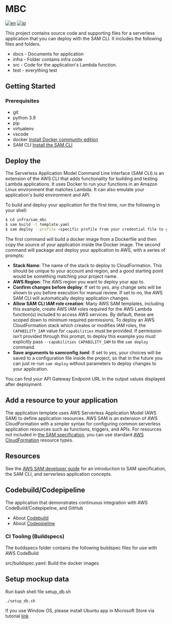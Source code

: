 # MBC

[![en](https://img.shields.io/badge/lang-en-red.svg)](README.md)
[![jp](https://img.shields.io/badge/lang-jp-yellow.svg)](README_ja.md)

This project contains source code and supporting files for a serverless application that you can deploy with the SAM CLI. It includes the following files and folders.

- docs - Documents for application
- infra - Folder contains infra code
- src - Code for the application's Lambda function.
- test - everything test

## Getting Started

### Prerequisites

- git
- python 3.9
- pip
- virtualenv
- vscode
- docker [Install Docker community edition](https://hub.docker.com/search/?type=edition&offering=community)
- SAM CLI [Install the SAM CLI](https://docs.aws.amazon.com/serverless-application-model/latest/developerguide/serverless-sam-cli-install.html)

## Deploy the

The Serverless Application Model Command Line Interface (SAM CLI) is an extension of the AWS CLI that adds functionality for building and testing Lambda applications. It uses Docker to run your functions in an Amazon Linux environment that matches Lambda. It can also emulate your application's build environment and API.

To build and deploy your application for the first time, run the following in your shell:

```bash
$ cd infra/sam_mbc
$ sam build -t template.yaml
$ sam deploy --profile <specific profile from your credential file to get AWS credentials> -g
```

The first command will build a docker image from a Dockerfile and then copy the source of your application inside the Docker image. The second command will package and deploy your application to AWS, with a series of prompts:

- **Stack Name**: The name of the stack to deploy to CloudFormation. This should be unique to your account and region, and a good starting point would be something matching your project name.
- **AWS Region**: The AWS region you want to deploy your app to.
- **Confirm changes before deploy**: If set to yes, any change sets will be shown to you before execution for manual review. If set to no, the AWS SAM CLI will automatically deploy application changes.
- **Allow SAM CLI IAM role creation**: Many AWS SAM templates, including this example, create AWS IAM roles required for the AWS Lambda function(s) included to access AWS services. By default, these are scoped down to minimum required permissions. To deploy an AWS CloudFormation stack which creates or modifies IAM roles, the `CAPABILITY_IAM` value for `capabilities` must be provided. If permission isn't provided through this prompt, to deploy this example you must explicitly pass `--capabilities CAPABILITY_IAM` to the `sam deploy` command.
- **Save arguments to samconfig.toml**: If set to yes, your choices will be saved to a configuration file inside the project, so that in the future you can just re-run `sam deploy` without parameters to deploy changes to your application.

You can find your API Gateway Endpoint URL in the output values displayed after deployment.

## Add a resource to your application

The application template uses AWS Serverless Application Model (AWS SAM) to define application resources. AWS SAM is an extension of AWS CloudFormation with a simpler syntax for configuring common serverless application resources such as functions, triggers, and APIs. For resources not included in [the SAM specification](https://github.com/awslabs/serverless-application-model/blob/master/versions/2016-10-31.md), you can use standard [AWS CloudFormation](https://docs.aws.amazon.com/AWSCloudFormation/latest/UserGuide/aws-template-resource-type-ref.html) resource types.

## Resources

See the [AWS SAM developer guide](https://docs.aws.amazon.com/serverless-application-model/latest/developerguide/what-is-sam.html) for an introduction to SAM specification, the SAM CLI, and serverless application concepts.

## Codebuild/Codepipeline
The application that demonstrates continuous integration with AWS CodeBuild/Codepipeline, and GitHub
- About [Codebuild](https://aws.amazon.com/codebuild/)
- About [Codepipeline](https://aws.amazon.com/codepipeline/)

### CI Tooling (Buildspecs)
The buildspecs folder contains the following buildspec files for use with AWS CodeBuild

src/buildspec.yaml: Build the docker images

## Setup mockup data

Run bash shell file setup_db.sh

```bash
./setup_db.sh
```

If you use Window OS, please install Ubuntu app in Microsoft Store via tutorial [link](https://www.youtube.com/watch?v=pqn20YFvYWE&ab_channel=AddictiveTipsTV)
